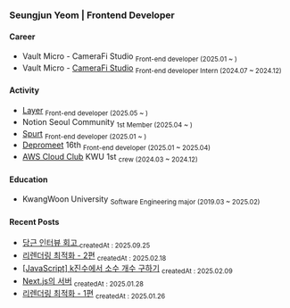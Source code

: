 ### Seungjun Yeom | Frontend Developer



#### Career

- Vault Micro - CameraFi Studio <sub>Front-end developer (2025.01 ~ )</sub>
- Vault Micro - <a href="https://studio.camerafi.com/ko/about">CameraFi Studio</a> <sub>Front-end developer Intern (2024.07 ~ 2024.12)</sub>

#### Activity

- <a href="https://www.layerapp.io/">Layer</a> <sub>Front-end developer (2025.05 ~ )</sub>
- Notion Seoul Community <sub>1st Member (2025.04 ~ )</sub>
- <a href="https://apps.apple.com/kr/app/spurt/id6743025568">Spurt</a> <sub>Front-end developer (2025.01 ~ )</sub>
- <a href="https://www.depromeet.com/about">Depromeet</a> 16th <sub>Front-end developer (2025.01 ~ 2025.04)</sub>
- <a href="https://aws.amazon.com/ko/developer/community/students/cloudclubs/?community-captains-all.sort-by=item.additionalFields.sortPosition&community-captains-all.sort-order=asc&awsf.filter-location=*all&awsf.filter-year=*all">AWS Cloud Club</a> KWU 1st <sub>crew (2024.03 ~ 2024.12)</sub>

#### Education

- KwangWoon University <sub>Software Engineering major (2019.03 ~ 2025.02)</sub>

<!-- <hr />
<!--[![Hits](https://hits.seeyoufarm.com/api/count/incr/badge.svg?url=https%3A%2F%2Fgithub.com%2Fprgmr99&count_bg=%2393D4D5&title_bg=%23555555&icon=&icon_color=%23E7E7E7&title=hits&edge_flat=false)](https://hits.seeyoufarm.com)-->
<!-- <a href="https://github.com/prgmr99/gitanimals">
  <img src="https://render.gitanimals.org/lines/prgmr99?pet-id=3" width="1000" height="160"/>
</a> -->

<!--[![GitGarden](https://gitgarden.marshallku.dev/?user_name=prgmr99)](https://github.com/marshallku/gitgarden) -->

#### Recent Posts
- <a href=https://yeomyeom.tistory.com/147>당근 인터뷰 회고  </a>
<sub>createdAt : 2025.09.25</sub></br>
- <a href=https://yeomyeom.tistory.com/146>리렌더링 최적화 - 2편</a>
<sub>createdAt : 2025.02.18</sub></br>
- <a href=https://yeomyeom.tistory.com/145>[JavaScript] k진수에서 소수 개수 구하기</a>
<sub>createdAt : 2025.02.09</sub></br>
- <a href=https://yeomyeom.tistory.com/144>Next.js의 서버</a>
<sub>createdAt : 2025.01.28</sub></br>
- <a href=https://yeomyeom.tistory.com/143>리렌더링 최적화 - 1편</a>
<sub>createdAt : 2025.01.26</sub></br>
